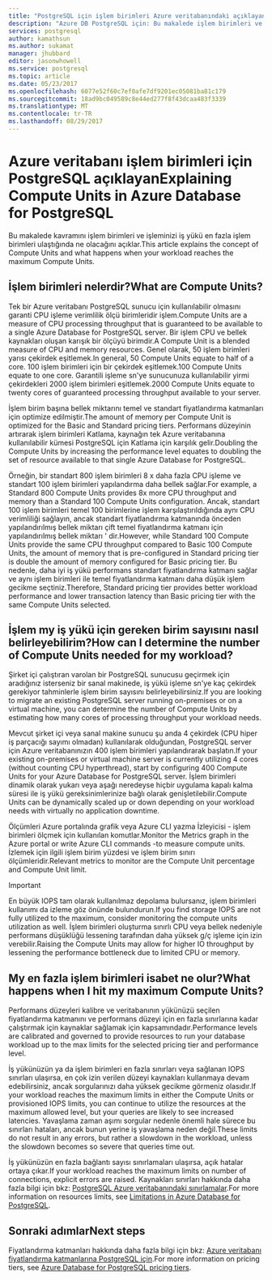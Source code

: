 ```yaml
---
title: "PostgreSQL için işlem birimleri Azure veritabanındaki açıklayan | Microsoft Docs"
description: "Azure DB PostgreSQL için: Bu makalede işlem birimleri ve işleminizi iş yükü en fazla işlem birimleri ulaştığında olanlar kavramlarını açıklar."
services: postgresql
author: kamathsun
ms.author: sukamat
manager: jhubbard
editor: jasonwhowell
ms.service: postgresql
ms.topic: article
ms.date: 05/23/2017
ms.openlocfilehash: 6077e52f60c7ef0afe7df9201ec05081ba81c179
ms.sourcegitcommit: 18ad9bc049589c8e44ed277f8f43dcaa483f3339
ms.translationtype: MT
ms.contentlocale: tr-TR
ms.lasthandoff: 08/29/2017
---
```

# <a name="explaining-compute-units-in-azure-database-for-postgresql"></a><span data-ttu-id="0391e-103">Azure veritabanı işlem birimleri için PostgreSQL açıklayan</span><span class="sxs-lookup"><span data-stu-id="0391e-103">Explaining Compute Units in Azure Database for PostgreSQL</span></span>
<span data-ttu-id="0391e-104">Bu makalede kavramını işlem birimleri ve işleminizi iş yükü en fazla işlem birimleri ulaştığında ne olacağını açıklar.</span><span class="sxs-lookup"><span data-stu-id="0391e-104">This article explains the concept of Compute Units and what happens when your workload reaches the maximum Compute Units.</span></span>

## <a name="what-are-compute-units"></a><span data-ttu-id="0391e-105">İşlem birimleri nelerdir?</span><span class="sxs-lookup"><span data-stu-id="0391e-105">What are Compute Units?</span></span>
<span data-ttu-id="0391e-106">Tek bir Azure veritabanı PostgreSQL sunucu için kullanılabilir olmasını garanti CPU işleme verimlilik ölçü birimleridir işlem.</span><span class="sxs-lookup"><span data-stu-id="0391e-106">Compute Units are a measure of CPU processing throughput that is guaranteed to be available to a single Azure Database for PostgreSQL server.</span></span> <span data-ttu-id="0391e-107">Bir işlem CPU ve bellek kaynakları oluşan karışık bir ölçüyü birimdir.</span><span class="sxs-lookup"><span data-stu-id="0391e-107">A Compute Unit is a blended measure of CPU and memory resources.</span></span> <span data-ttu-id="0391e-108">Genel olarak, 50 işlem birimleri yarısı çekirdek eşitlemek.</span><span class="sxs-lookup"><span data-stu-id="0391e-108">In general, 50 Compute Units equate to half of a core.</span></span> <span data-ttu-id="0391e-109">100 işlem birimleri için bir çekirdek eşitlemek.</span><span class="sxs-lookup"><span data-stu-id="0391e-109">100 Compute Units equate to one core.</span></span> <span data-ttu-id="0391e-110">Garantili işleme sn'ye sunucunuza kullanılabilir yirmi çekirdekleri 2000 işlem birimleri eşitlemek.</span><span class="sxs-lookup"><span data-stu-id="0391e-110">2000 Compute Units equate to twenty cores of guaranteed processing throughput available to your server.</span></span>

<span data-ttu-id="0391e-111">İşlem birim başına bellek miktarını temel ve standart fiyatlandırma katmanları için optimize edilmiştir.</span><span class="sxs-lookup"><span data-stu-id="0391e-111">The amount of memory per Compute Unit is optimized for the Basic and Standard pricing tiers.</span></span> <span data-ttu-id="0391e-112">Performans düzeyinin artırarak işlem birimleri Katlama, kaynağın tek Azure veritabanına kullanılabilir kümesi PostgreSQL için Katlama için karşılık gelir.</span><span class="sxs-lookup"><span data-stu-id="0391e-112">Doubling the Compute Units by increasing the performance level equates to doubling the set of resource available to that single Azure Database for PostgreSQL.</span></span>

<span data-ttu-id="0391e-113">Örneğin, bir standart 800 işlem birimleri 8 x daha fazla CPU işleme ve standart 100 işlem birimleri yapılandırma daha bellek sağlar.</span><span class="sxs-lookup"><span data-stu-id="0391e-113">For example, a Standard 800 Compute Units provides 8x more CPU throughput and memory than a Standard 100 Compute Units configuration.</span></span> <span data-ttu-id="0391e-114">Ancak, standart 100 işlem birimleri temel 100 birimlerine işlem karşılaştırıldığında aynı CPU verimliliği sağlayın, ancak standart fiyatlandırma katmanında önceden yapılandırılmış bellek miktarı çift temel fiyatlandırma katmanı için yapılandırılmış bellek miktarı ' dir.</span><span class="sxs-lookup"><span data-stu-id="0391e-114">However, while Standard 100 Compute Units provide the same CPU throughput compared to Basic 100 Compute Units, the amount of memory that is pre-configured in Standard pricing tier is double the amount of memory configured for Basic pricing tier.</span></span> <span data-ttu-id="0391e-115">Bu nedenle, daha iyi iş yükü performans standart fiyatlandırma katmanı sağlar ve aynı işlem birimleri ile temel fiyatlandırma katmanı daha düşük işlem gecikme seçtiniz.</span><span class="sxs-lookup"><span data-stu-id="0391e-115">Therefore, Standard pricing tier provides better workload performance and lower transaction latency than Basic pricing tier with the same Compute Units selected.</span></span>

## <a name="how-can-i-determine-the-number-of-compute-units-needed-for-my-workload"></a><span data-ttu-id="0391e-116">İşlem my iş yükü için gereken birim sayısını nasıl belirleyebilirim?</span><span class="sxs-lookup"><span data-stu-id="0391e-116">How can I determine the number of Compute Units needed for my workload?</span></span>
<span data-ttu-id="0391e-117">Şirket içi çalıştıran varolan bir PostgreSQL sunucusu geçirmek için aradığınız isterseniz bir sanal makinede, iş yükü işleme sn'ye kaç çekirdek gerekiyor tahminlerle işlem birim sayısını belirleyebilirsiniz.</span><span class="sxs-lookup"><span data-stu-id="0391e-117">If you are looking to migrate an existing PostgreSQL server running on-premises or on a virtual machine, you can determine the number of Compute Units by estimating how many cores of processing throughput your workload needs.</span></span> 

<span data-ttu-id="0391e-118">Mevcut şirket içi veya sanal makine sunucu şu anda 4 çekirdek (CPU hiper iş parçacığı sayımı olmadan) kullanılarak olduğundan, PostgreSQL server için Azure veritabanınızın 400 işlem birimleri yapılandırarak başlatın.</span><span class="sxs-lookup"><span data-stu-id="0391e-118">If your existing on-premises or virtual machine server is currently utilizing 4 cores (without counting CPU hyperthread), start by configuring 400 Compute Units for your Azure Database for PostgreSQL server.</span></span> <span data-ttu-id="0391e-119">İşlem birimleri dinamik olarak yukarı veya aşağı neredeyse hiçbir uygulama kapalı kalma süresi ile iş yükü gereksinimlerinize bağlı olarak genişletilebilir.</span><span class="sxs-lookup"><span data-stu-id="0391e-119">Compute Units can be dynamically scaled up or down depending on your workload needs with virtually no application downtime.</span></span> 

<span data-ttu-id="0391e-120">Ölçümleri Azure portalında grafik veya Azure CLI yazma İzleyicisi - işlem birimleri ölçmek için kullanılan komutlar.</span><span class="sxs-lookup"><span data-stu-id="0391e-120">Monitor the Metrics graph in the Azure portal or write Azure CLI commands -to measure compute units.</span></span> <span data-ttu-id="0391e-121">İzlemek için ilgili işlem birim yüzdesi ve işlem birim sınırı ölçümleridir.</span><span class="sxs-lookup"><span data-stu-id="0391e-121">Relevant metrics to monitor are the Compute Unit percentage and Compute Unit limit.</span></span>

>[!IMPORTANT]
> <span data-ttu-id="0391e-122">En büyük IOPS tam olarak kullanılmaz depolama bulursanız, işlem birimleri kullanımı da izleme göz önünde bulundurun.</span><span class="sxs-lookup"><span data-stu-id="0391e-122">If you find storage IOPS are not fully utilized to the maximum, consider monitoring the compute units utilization as well.</span></span> <span data-ttu-id="0391e-123">İşlem birimleri oluşturma sınırlı CPU veya bellek nedeniyle performans düşüklüğü lessening tarafından daha yüksek g/ç işleme için izin verebilir.</span><span class="sxs-lookup"><span data-stu-id="0391e-123">Raising the Compute Units may allow for higher IO throughput by lessening the performance bottleneck due to limited CPU or memory.</span></span>

## <a name="what-happens-when-i-hit-my-maximum-compute-units"></a><span data-ttu-id="0391e-124">My en fazla işlem birimleri isabet ne olur?</span><span class="sxs-lookup"><span data-stu-id="0391e-124">What happens when I hit my maximum Compute Units?</span></span>
<span data-ttu-id="0391e-125">Performans düzeyleri kalibre ve veritabanının yükünüzü seçilen fiyatlandırma katmanını ve performans düzeyi için en fazla sınırlarına kadar çalıştırmak için kaynaklar sağlamak için kapsamındadır.</span><span class="sxs-lookup"><span data-stu-id="0391e-125">Performance levels are calibrated and governed to provide resources to run your database workload up to the max limits for the selected pricing tier and performance level.</span></span> 

<span data-ttu-id="0391e-126">İş yükünüzün ya da işlem birimleri en fazla sınırları veya sağlanan IOPS sınırları ulaşırsa, en çok izin verilen düzeyi kaynakları kullanmaya devam edebilirsiniz, ancak sorgularınızı daha yüksek gecikme görmeniz olasıdır.</span><span class="sxs-lookup"><span data-stu-id="0391e-126">If your workload reaches the maximum limits in either the Compute Units or provisioned IOPS limits, you can continue to utilize the resources at the maximum allowed level, but your queries are likely to see increased latencies.</span></span> <span data-ttu-id="0391e-127">Yavaşlama zaman aşımı sorgular nedenle önemli hale sürece bu sınırları hataları, ancak bunun yerine iş yavaşlama neden değil.</span><span class="sxs-lookup"><span data-stu-id="0391e-127">These limits do not result in any errors, but rather a slowdown in the workload, unless the slowdown becomes so severe that queries time out.</span></span> 

<span data-ttu-id="0391e-128">İş yükünüzün en fazla bağlantı sayısı sınırlamaları ulaşırsa, açık hatalar ortaya çıkar.</span><span class="sxs-lookup"><span data-stu-id="0391e-128">If your workload reaches the maximum limits on number of connections, explicit errors are raised.</span></span> <span data-ttu-id="0391e-129">Kaynakları sınırları hakkında daha fazla bilgi için bkz: [PostgreSQL Azure veritabanındaki sınırlamalar](concepts-limits.md).</span><span class="sxs-lookup"><span data-stu-id="0391e-129">For more information on resources limits, see [Limitations in Azure Database for PostgreSQL](concepts-limits.md).</span></span>

## <a name="next-steps"></a><span data-ttu-id="0391e-130">Sonraki adımlar</span><span class="sxs-lookup"><span data-stu-id="0391e-130">Next steps</span></span>
<span data-ttu-id="0391e-131">Fiyatlandırma katmanları hakkında daha fazla bilgi için bkz: [Azure veritabanı fiyatlandırma katmanlarına PostgreSQL için](./concepts-service-tiers.md).</span><span class="sxs-lookup"><span data-stu-id="0391e-131">For more information on pricing tiers, see [Azure Database for PostgreSQL pricing tiers](./concepts-service-tiers.md).</span></span>
